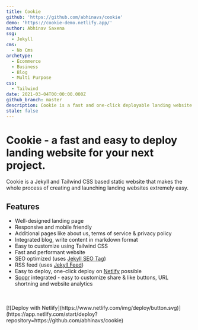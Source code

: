 ```yaml
---
title: Cookie
github: 'https://github.com/abhinavs/cookie'
demo: 'https://cookie-demo.netlify.app/'
author: Abhinav Saxena
ssg:
  - Jekyll
cms:
  - No Cms
archetype:
  - Ecommerce
  - Business
  - Blog
  - Multi Purpose
css:
  - Tailwind
date: 2021-03-04T00:00:00.000Z
github_branch: master
description: Cookie is a fast and one-click deployable landing website that comes with a blog, additional pages and Soopr integration - makes creating and launching websites a cakewalk.
stale: false
---
```

# Cookie - a fast and easy to deploy landing website for your next project.

Cookie is a Jekyll and Tailwind CSS based static website that makes the whole process of creating and launching landing websites extremely easy.

## Features
* Well-designed landing page
* Responsive and mobile friendly
* Additional pages like about us, terms of service & privacy policy
* Integrated blog, write content in markdown format
* Easy to customize using Tailwind CSS
* Fast and performant website
* SEO optimized (uses [Jekyll SEO Tag](https://github.com/jekyll/jekyll-seo-tag))
* RSS feed (uses [Jekyll Feed](https://github.com/jekyll/jekyll-feed))
* Easy to deploy, one-click deploy on [Netlify](https://www.netlify.com) possible
* [Soopr](https://wwww.soopr.co) integrated - easy to customize share & like buttons, URL shortning and website analytics

<br />
<br />
[![Deploy with Netlify](https://www.netlify.com/img/deploy/button.svg)](https://app.netlify.com/start/deploy?repository=https://github.com/abhinavs/cookie)
